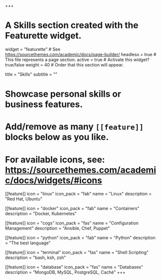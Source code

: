 +++
# A Skills section created with the Featurette widget.
widget = "featurette"  # See https://sourcethemes.com/academic/docs/page-builder/
headless = true  # This file represents a page section.
active = true  # Activate this widget? true/false
weight = 40  # Order that this section will appear.

title = "Skills"
subtitle = ""

# Showcase personal skills or business features.
# 
# Add/remove as many `[[feature]]` blocks below as you like.
# 
# For available icons, see: https://sourcethemes.com/academic/docs/widgets/#icons

[[feature]]
  icon = "linux"
  icon_pack = "fab"
  name = "Linux"
  description = "Red Hat, Ubuntu"
  
[[feature]]
  icon = "docker"
  icon_pack = "fab"
  name = "Containers"
  description = "Docker, Kubernetes" 
  
[[feature]]
  icon = "cogs"
  icon_pack = "fas"
  name = "Configuration Management"
  description = "Ansible, Chef, Puppet"

[[feature]]
  icon = "python"
  icon_pack = "fab"
  name = "Python"
  description = "The best language"

[[feature]]
  icon = "terminal"
  icon_pack = "fas"
  name = "Shell Scripting"
  description = "bash, ksh, zsh"

[[feature]]
  icon = "database"
  icon_pack = "fas"
  name = "Databases"
  description = "MongoDB, MySQL, PostgreSQL, Caché"
+++
